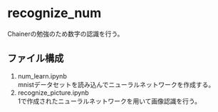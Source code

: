 # recognize_num
Chainerの勉強のため数字の認識を行う。  
## ファイル構成  
1. num_learn.ipynb    
mnistデータセットを読み込んでニューラルネットワークを作成する。  
2. recognize_picture.ipynb  
1で作成されたニューラルネットワークを用いて画像認識を行う。  
